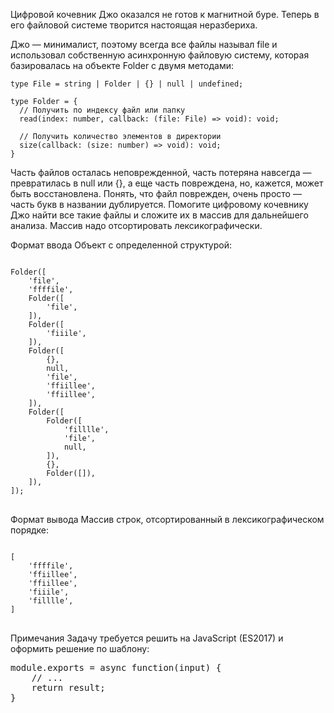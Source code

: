 Цифровой кочевник Джо оказался не готов к магнитной буре. Теперь в его файловой системе творится настоящая неразбериха.

Джо — минималист, поэтому всегда все файлы называл file и использовал собственную асинхронную файловую систему, которая базировалась на объекте Folder c двумя методами:

<pre>
<code>type File = string | Folder | {} | null | undefined;

type Folder = {
  // Получить по индексу файл или папку  
  read(index: number, callback: (file: File) => void): void;
  
  // Получить количество элементов в директории   
  size(callback: (size: number) => void): void;
}</code>
</pre>
 
Часть файлов осталась неповрежденной, часть потеряна навсегда — превратилась в null или {}, а еще часть повреждена, но, кажется, может быть восстановлена. Понять, что файл поврежден, очень просто — часть букв в названии дублируется. Помогите цифровому кочевнику Джо найти все такие файлы и сложите их в массив для дальнейшего анализа. Массив надо отсортировать лексикографически.

Формат ввода
Объект с определенной структурой:

<pre>
<code>
Folder([
    'file',
    'ffffile',
    Folder([
        'file',
    ]),
    Folder([
        'fiiile',
    ]),
    Folder([
        {},
        null,
        'file',
        'ffiillee',
        'ffiillee',
    ]),
    Folder([
        Folder([
            'filllle',
            'file',
            null,
        ]),
        {},
        Folder([]),
    ]),
]);
</code>
</pre>
Формат вывода
Массив строк, отсортированный в лексикографическом порядке:

<pre>
<code>
[
    'ffffile',
    'ffiillee',
    'ffiillee',
    'fiiile',
    'filllle',
]
</code>
</pre>
Примечания
Задачу требуется решить на JavaScript (ES2017) и оформить решение по шаблону:

<pre>
module.exports = async function(input) {
    // ...
    return result;
}
</pre>
